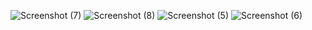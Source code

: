![Screenshot (7)](https://user-images.githubusercontent.com/89724235/201486091-a6221750-5351-4556-911b-e8e18945aad5.png)
![Screenshot (8)](https://user-images.githubusercontent.com/89724235/201486104-8d590343-f3d1-4cfd-a474-369a1f76e67f.png)
![Screenshot (5)](https://user-images.githubusercontent.com/89724235/201486121-53b98656-4bfd-4f10-9da2-939eddf553a4.png)
![Screenshot (6)](https://user-images.githubusercontent.com/89724235/201486125-0c0cadb3-befc-483e-9979-f55526adad88.png)

